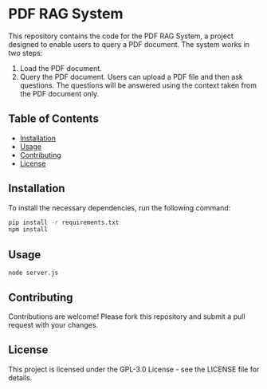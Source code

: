 # PDF RAG System

This repository contains the code for the PDF RAG System, a project designed to enable users to query a PDF document. The system works in two steps: 
1. Load the PDF document.
2. Query the PDF document.
Users can upload a PDF file and then ask questions. The questions will be answered using the context taken from the PDF document only.

## Table of Contents

- [Installation](#installation)
- [Usage](#usage)
- [Contributing](#contributing)
- [License](#license)

## Installation

To install the necessary dependencies, run the following command:

```bash
pip install -r requirements.txt
npm install
```

## Usage
```
node server.js
```

## Contributing
Contributions are welcome! Please fork this repository and submit a pull request with your changes.

## License
This project is licensed under the GPL-3.0 License - see the LICENSE file for details.
